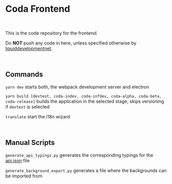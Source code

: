 # Coda Frontend

<br>

This is the code repository for the frontend.

Do **NOT** push any code in here, unless specified otherwise by [liquiddevelopmentnet](https://github.com/liquiddevelopmentnet).

<br>

## Commands

`yarn dev` starts both, the webpack development server and electron

`yarn build [devtest, coda-indev, coda-infdev, coda-alpha, coda-beta, coda-release]` builds the application in the selected stage, skips versioning if `devtest` is selected

`translate` start the i18n wizard

<br>

## Manual Scripts

`generate_api_typings.py` generates the corresponding typings for the [api.json](src/data/api.json) file

`generate_background_export.py` generates a file where the backgrounds can be imported from

